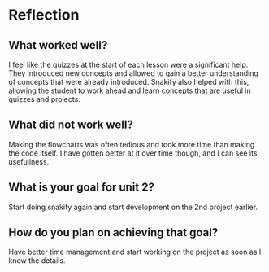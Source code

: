 # Reflection

## What worked well?
I feel like the quizzes at the start of each lesson were a significant help. They introduced new concepts and allowed to gain a better understanding of concepts that were already introduced. Snakify also helped with this, allowing the student to work ahead and learn concepts that are useful in quizzes and projects.
## What did not work well?
Making the flowcharts was often tedious and took more time than making the code itself. I have gotten better at it over time though, and I can see its usefullness.
## What is your goal for unit 2?
Start doing snakify again and start development on the 2nd project earlier.
## How do you plan on achieving that goal?
Have better time management and start working on the project as soon as I know the details.

